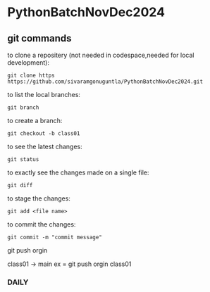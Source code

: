 # PythonBatchNovDec2024



## git commands
 
to clone a repositery (not needed in codespace,needed for local development):
    
    git clone https https://github.com/sivaramgonuguntla/PythonBatchNovDec2024.git


to list the local branches:

    git branch


to create a branch:

    git checkout -b class01


to see the latest changes:

    git status


to exactly see the changes made on a single file:

    git diff


to stage the changes:

    git add <file name>


to commit the changes:

    git commit -m "commit message"


git push orgin <sorce branch>

   class01 -> main
     ex = git push orgin class01


### DAILY
